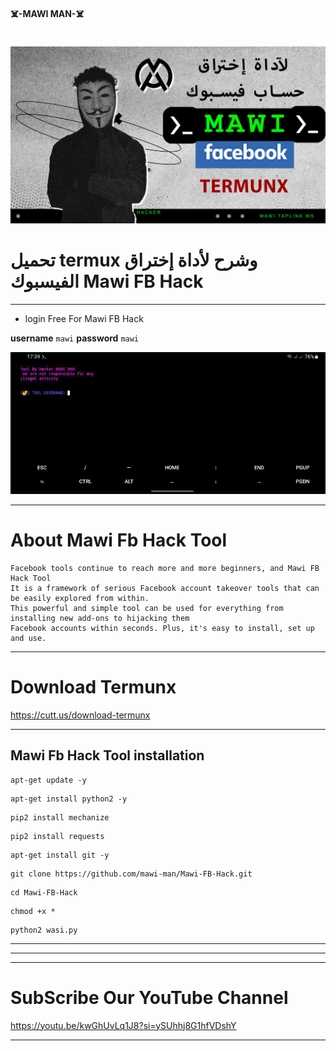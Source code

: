 #### ☠️-MAWI MAN-☠️
　　　　　　　　　　　　　　　
![Evil-Devil](https://github.com/mawi-man/Mawi-FB-Hack/blob/main/ascets/3693693691.jpg)
# تحميل termux وشرح لأداة إختراق الفيسبوك Mawi FB Hack
***

* login Free For Mawi FB Hack
        
**username** `mawi`
**password** `mawi`



![Evil-Devil](https://github.com/mawi-man/Mawi-FB-Hack/blob/main/ascets/Screenshot_2020-08-30-14-16-35.jpg)

***

# About Mawi Fb Hack Tool

```
Facebook tools continue to reach more and more beginners, and Mawi FB Hack Tool
It is a framework of serious Facebook account takeover tools that can be easily explored from within.
This powerful and simple tool can be used for everything from installing new add-ons to hijacking them
Facebook accounts within seconds. Plus, it's easy to install, set up and use.
```

***

# Download Termunx

https://cutt.us/download-termunx
***

## Mawi Fb Hack Tool installation
```
apt-get update -y
```

```
apt-get install python2 -y
```

```
pip2 install mechanize
```

```
pip2 install requests
```

```
apt-get install git -y
```


```
git clone https://github.com/mawi-man/Mawi-FB-Hack.git
```

```
cd Mawi-FB-Hack
```

```
chmod +x *
```

```
python2 wasi.py
```


***
***
***


# SubScribe Our YouTube Channel

https://youtu.be/kwGhUvLq1J8?si=ySUhhj8G1hfVDshY
***

